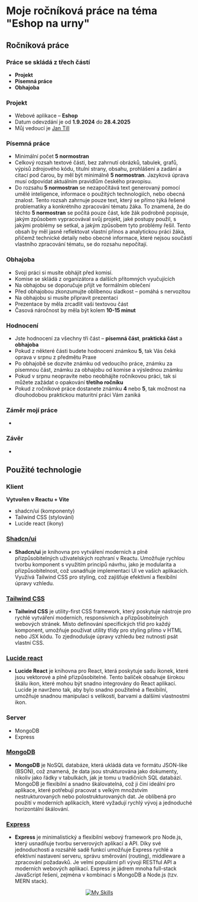# Moje ročníková práce na téma "Eshop na urny"
## Ročníková práce
### Práce se skládá z třech částí
- **Projekt**
- **Písemná práce**
- **Obhajoba**
### Projekt
- Webové aplikace – **Eshop**
- Datum odevzdání je od **1.9.2024** do **28.4.2025**
- Můj vedoucí je [Jan Till](https://github.com/honziktillu)
### Písemná práce
- Minimální počet **5 normostran**
- Celkový rozsah textové části, bez zahrnutí obrázků, tabulek, grafů, výpisů zdrojového kódu, titulní strany, obsahu, prohlášení a zadání a citací pod čarou, by měl být minimálně **5 normostran**. Jazyková úprava musí odpovídat aktuálním pravidlům českého pravopisu.
- Do rozsahu **5 normostran** se nezapočítává text generovaný pomocí umělé inteligence, informace o použitých technologiích, nebo obecná znalost. Tento rozsah zahrnuje pouze text, který se přímo týká řešené problematiky a konkrétního zpracování tématu žáka. To znamená, že do těchto **5 normostran** se počítá pouze část, kde žák podrobně popisuje, jakým způsobem vypracovával svůj projekt, jaké postupy použil, s jakými problémy se setkal, a jakým způsobem tyto problémy řešil. Tento obsah by měl jasně reflektovat vlastní přínos a analytickou práci žáka, přičemž technické detaily nebo obecné informace, které nejsou součástí vlastního zpracování tématu, se do rozsahu nepočítají.
### Obhajoba
- Svoji práci si musíte obhájit před komisí.
- Komise se skládá z organizátora a dalších přítomných vyučujících
- Na obhajobu se doporučuje přijít ve formálním oblečení 
- Před obhajobou zkonzumujte oblíbenou sladkost – pomáhá s nervozitou
- Na obhajobu si musíte připravit prezentaci
- Prezentace by měla zrcadlit vaši textovou část
- Časová náročnost by měla být kolem **10-15 minut**
### Hodnocení
- Jste hodnocení za všechny tři část – **písemná část**, **praktická část** a **obhajoba**
- Pokud z některé části budete hodnoceni známkou **5**, tak Vás čeká oprava v srpnu z předmětu Praxe
- Po obhajobě se dozvíte známku od vedoucího práce, známku za písemnou část, známku za obhajobu od komise a výslednou známku
- Pokud v srpnu neopravíte nebo neobhájíte ročníkovou práci, tak si můžete zažádat o opakování **třetího ročníku**
- Pokud z ročníkové práce dostanete známku **4** nebo **5**, tak možnost na dlouhodobou praktickou maturitní práci Vám zaniká

### Záměr mojí práce
-
### Závěr
-

## Použité technologie
### Klient
**Vytvořen v Reactu + Vite**
- shadcn/ui (komponenty)
- Tailwind CSS (stylování)
- Lucide react (ikony)

### [Shadcn/ui](https://ui.shadcn.com/)
- **Shadcn/ui** je knihovna pro vytváření moderních a plně přizpůsobitelných uživatelských rozhraní v Reactu. Umožňuje rychlou tvorbu komponent s využitím principů návrhu, jako je modularita a přizpůsobitelnost, což usnadňuje implementaci UI ve vašich aplikacích. Využívá Tailwind CSS pro styling, což zajišťuje efektivní a flexibilní úpravy vzhledu.
### [Tailwind CSS](https://tailwindcss.com/)
- **Tailwind CSS** je utility-first CSS framework, který poskytuje nástroje pro rychlé vytváření moderních, responsivních a přizpůsobitelných webových stránek. Místo definování specifických tříd pro každý komponent, umožňuje používat utility třídy pro styling přímo v HTML nebo JSX kódu. To zjednodušuje úpravy vzhledu bez nutnosti psát vlastní CSS.
### [Lucide react](https://lucide.dev/icons/)
- **Lucide React** je knihovna pro React, která poskytuje sadu ikonek, které jsou vektorové a plně přizpůsobitelné. Tento balíček obsahuje širokou škálu ikon, které mohou být snadno integrovány do React aplikací. Lucide je navrženo tak, aby bylo snadno použitelné a flexibilní, umožňuje snadnou manipulaci s velikostí, barvami a dalšími vlastnostmi ikon.
### Server
- MongoDB
- Express
### [MongoDB](https://www.mongodb.com/)
- **MongoDB** je NoSQL databáze, která ukládá data ve formátu JSON-like (BSON), což znamená, že data jsou strukturována jako dokumenty, nikoliv jako řádky v tabulkách, jak je tomu u tradičních SQL databází. MongoDB je flexibilní a snadno škálovatelná, což ji činí ideální pro aplikace, které potřebují pracovat s velkým množstvím nestrukturovaných nebo polostrukturovaných dat. Je oblíbená pro použití v moderních aplikacích, které vyžadují rychlý vývoj a jednoduché horizontální škálování.
### [Express](https://expressjs.com/)
- **Express** je minimalistický a flexibilní webový framework pro Node.js, který usnadňuje tvorbu serverových aplikací a API. Díky své jednoduchosti a rozsáhlé sadě funkcí umožňuje Express rychlé a efektivní nastavení serveru, správu směrování (routing), middleware a zpracování požadavků. Je velmi populární při vývoji RESTful API a moderních webových aplikací. Express je jádrem mnoha full-stack JavaScript řešení, zejména v kombinaci s MongoDB a Node.js (tzv. MERN stack).

<div align=center>
  
  [![My Skills](https://skillicons.dev/icons?i=js,mongodb,html,css,express,react,nodejs,tailwind&perline=4)](https://skillicons.dev)
  
</div>
